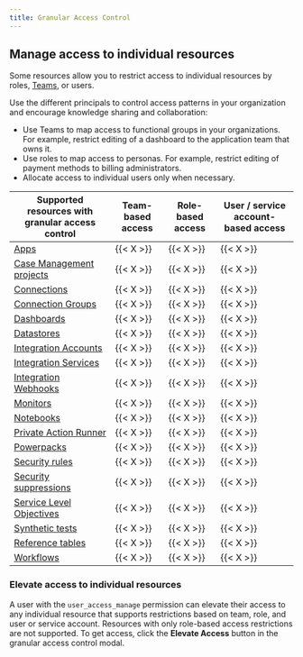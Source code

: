 ```yaml
---
title: Granular Access Control
---
```

## Manage access to individual resources

Some resources allow you to restrict access to individual resources by roles, [Teams][1], or users.

Use the different principals to control access patterns in your organization and encourage knowledge sharing and collaboration:
- Use Teams to map access to functional groups in your organizations. For example, restrict editing of a dashboard to the application team that owns it.
- Use roles to map access to personas. For example, restrict editing of payment methods to billing administrators.
- Allocate access to individual users only when necessary.


| Supported resources with granular access control | Team-based access | Role-based access | User / service account-based access |
|--------------------------------------------------|-------------------|-------------------|-------------------------------------|
| [Apps][13]                                       | {{< X >}}         | {{< X >}}         | {{< X >}}                           |
| [Case Management projects][10]                   | {{< X >}}         | {{< X >}}         | {{< X >}}                           |
| [Connections][14]                                | {{< X >}}         | {{< X >}}         | {{< X >}}                           |
| [Connection Groups][15]                          | {{< X >}}         | {{< X >}}         | {{< X >}}                           |
| [Dashboards][2]                                  | {{< X >}}         | {{< X >}}         | {{< X >}}                           |
| [Datastores][16]                                 | {{< X >}}         | {{< X >}}         | {{< X >}}                           |
| [Integration Accounts][11]                       | {{< X >}}         | {{< X >}}         | {{< X >}}                           |
| [Integration Services][11]                       | {{< X >}}         | {{< X >}}         | {{< X >}}                           |
| [Integration Webhooks][11]                       | {{< X >}}         | {{< X >}}         | {{< X >}}                           |
| [Monitors][3]                                    | {{< X >}}         | {{< X >}}         | {{< X >}}                           |
| [Notebooks][4]                                   | {{< X >}}         | {{< X >}}         | {{< X >}}                           |
| [Private Action Runner][18]                      | {{< X >}}         | {{< X >}}         | {{< X >}}                           |
| [Powerpacks][5]                                  | {{< X >}}         | {{< X >}}         | {{< X >}}                           |
| [Security rules][6]                              | {{< X >}}         | {{< X >}}         | {{< X >}}                           |
| [Security suppressions][7]                       | {{< X >}}         | {{< X >}}         | {{< X >}}                           |
| [Service Level Objectives][8]                    | {{< X >}}         | {{< X >}}         | {{< X >}}                           |
| [Synthetic tests][9]                             | {{< X >}}         | {{< X >}}         | {{< X >}}                           |
| [Reference tables][12]                           | {{< X >}}         | {{< X >}}         | {{< X >}}                           |
| [Workflows][17]                                  | {{< X >}}         | {{< X >}}         | {{< X >}}                           |


### Elevate access to individual resources

A user with the `user_access_manage` permission can elevate their access to any individual resource that supports restrictions based on team, role, and user or service account. Resources with only role-based access restrictions are not supported. To get access, click the **Elevate Access** button in the granular access control modal.

[1]: /account_management/teams/
[2]: /dashboards/configure/#permissions
[3]: /monitors/configuration/#permissions
[4]: /notebooks/#limit-edit-access
[5]: /dashboards/widgets/powerpack/#powerpack-permissions
[6]: /security/detection_rules/#restrict-edit-permissions
[7]: /security/suppressions/#restrict-edit-permissions
[8]: /service_management/service_level_objectives/#permissions
[9]: /synthetics/browser_tests/#permissions
[10]: /service_management/case_management/settings#granular-access-control
[11]: /getting_started/integrations/#granular-access-control
[12]: /reference_tables/#permissions
[13]: /service_management/app_builder/auth/#restrict-access-to-a-specific-app
[14]: /actions/connections/?tab=workflowautomation#connection-credentials
[15]: /actions/connections/?tab=workflowautomation#connection-groups
[16]: /actions/datastore/
[17]: /service_management/workflows/access/#restrict-access-on-a-specific-workflow
[18]: /actions/private_actions

